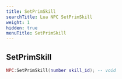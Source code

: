 ```yaml
---
title: SetPrimSkill
searchTitle: Lua NPC SetPrimSkill
weight: 1
hidden: true
menuTitle: SetPrimSkill
---
```

## SetPrimSkill
```lua
NPC:SetPrimSkill(number skill_id); -- void
```
